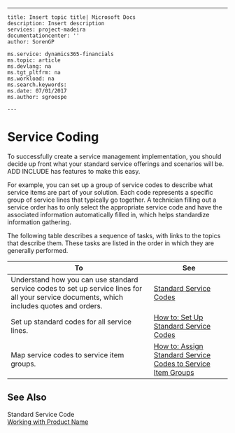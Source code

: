 ---
    title: Insert topic title| Microsoft Docs
    description: Insert description
    services: project-madeira
    documentationcenter: ''
    author: SorenGP

    ms.service: dynamics365-financials
    ms.topic: article
    ms.devlang: na
    ms.tgt_pltfrm: na
    ms.workload: na
    ms.search.keywords:
    ms.date: 07/01/2017
    ms.author: sgroespe

    ---
# Service Coding
To successfully create a service management implementation, you should decide up front what your standard service offerings and scenarios will be. ADD INCLUDE<!--[!INCLUDE[navnow](../../includes/navnow_md.md)]--> has features to make this easy.  
  
 For example, you can set up a group of service codes to describe what service items are part of your solution. Each code represents a specific group of service lines that typically go together. A technician filling out a service order has to only select the appropriate service code and have the associated information automatically filled in, which helps standardize information gathering.  
  
 The following table describes a sequence of tasks, with links to the topics that describe them. These tasks are listed in the order in which they are generally performed.  
  
|**To**|**See**|  
|------------|-------------|  
|Understand how you can use standard service codes to set up service lines for all your service documents, which includes quotes and orders.|[Standard Service Codes](../FullExperience/standard-service-codes.md)|  
|Set up standard codes for all service lines.|[How to: Set Up Standard Service Codes](../FullExperience/how-to-set-up-standard-service-codes.md)|  
|Map service codes to service item groups.|[How to: Assign Standard Service Codes to Service Item Groups](../FullExperience/how-to-assign-standard-service-codes-to-service-item-groups.md)|  
  
## See Also  
 Standard Service Code   
 [Working with Product Name](../FullExperience/working-with-$-p_1-product-name-$-.md)